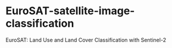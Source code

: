 # EuroSAT-satellite-image-classification
EuroSAT: Land Use and Land Cover Classification with Sentinel-2
